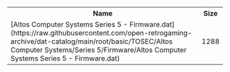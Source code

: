 <table>
<tr><th>Name</th><th>Size</th></tr>
<tr><td>
[Altos Computer Systems Series 5 - Firmware.dat](https://raw.githubusercontent.com/open-retrogaming-archive/dat-catalog/main/root/basic/TOSEC/Altos Computer Systems/Series 5/Firmware/Altos Computer Systems Series 5 - Firmware.dat)
</td><td>1288</td></tr>
</table>
